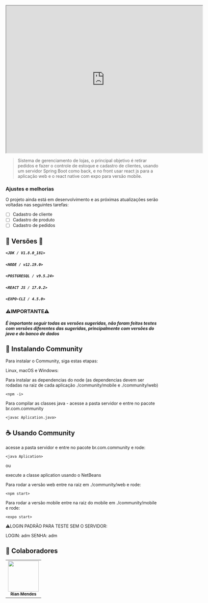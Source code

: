 <iframe src="https://drive.google.com/file/d/1D3fMNjFxYRKs9BMwmgypPAPeEC4ZIVmT/preview" width="640" height="480" allow="autoplay"></iframe>

> Sistema de gerenciamento de lojas, o principal objetivo é retirar pedidos e fazer o controle de estoque e cadastro de clientes, usando um servidor Spring Boot como back, e no front usar react js para a aplicação web e o react native com expo para versão mobile.

### Ajustes e melhorias

O projeto ainda está em desenvolvimento e as próximas atualizações serão voltadas nas seguintes tarefas:

- [ ] Cadastro de cliente
- [ ] Cadastro de produto
- [ ] Cadastro de pedidos

## 🚂 Versões 🚂

##### `<JDK / V1.8.0_181>`
##### `<NODE / v12.19.0>`
##### `<POSTGRESQL / v9.5.24>`
##### `<REACT JS / 17.0.2>`
##### `<EXPO-CLI / 4.5.0>`

### ⚠️IMPORTANTE⚠️
##### É importante seguir todas as versões sugeridas, não foram feitos testes com versões diferentes das sugeridas, principalmente com versões do java e do banco de dados
               
## 🚀 Instalando Community

Para instalar o Community, siga estas etapas:

Linux, macOS e Windows:

Para instalar as dependencias do node (as dependencias devem ser rodadas na raiz de cada aplicação ./community/mobile e ./community/web)
```
<npm -i>
```

Para compilar as classes java - 
     acesse a pasta servidor e entre no pacote br.com.community
```
<javac Aplication.java>
```

## ☕ Usando Community

acesse a pasta servidor e entre no pacote br.com.community e rode:
```
<java Aplication>
```
ou

execute a classe aplication usando o NetBeans

Para rodar a versão web entre na raiz em ./community/web e rode:
```
<npm start>
```

Para rodar a versão mobile entre na raiz do mobile em ./community/mobile e rode:
```
<expo start>
```
⚠️LOGIN PADRÃO PARA TESTE SEM O SERVIDOR: 

LOGIN: adm
SENHA: adm

## 🤝 Colaboradores

<table>
  <tr>
    <td align="center">
      <a href="#">
        <img src="https://scontent.fbfh8-1.fna.fbcdn.net/v/t1.6435-9/163733251_3719615351492548_9096644471071043996_n.jpg?_nc_cat=102&ccb=1-3&_nc_sid=09cbfe&_nc_eui2=AeHQ4sIfjHQstOk2O6R9-ecOa5AMXk-lNF9rkAxeT6U0X9dnCNL19sL_eG3F4yZ8lhR6nIWDPkQ1spmOFCs-oFbV&_nc_ohc=pY1QZWONhdEAX_0omF8&_nc_ht=scontent.fbfh8-1.fna&oh=0b636272fdf00184b50f88627f876b9d&oe=60F318B9" width="100px;"/><br>
        <sub>
          <b>Rian Mendes</b>
        </sub>
      </a>
    </td>
  </tr>
</table>
